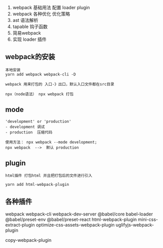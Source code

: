 1. webpack 基础用法 配置 loader plugin
2. webpack 各种优化 优化策略
3. ast 语法解析
4. tapable 钩子函数
5. 简易webpack
6. 实现 loader 插件

## webpack的安装
    本地安装
    yarn add webpack webpack-cli -D

    webpack 用来打包的 入口-》出口，默认入口文件都在src目录

    npx（node语法） npx webpack 打包

## mode
    'development' or 'production'
    - development 调试
    - production  压缩代码

    使用方法： npx webpack --mode development; 
    npx webpack  -->  默认 production 

## plugin 
    html插件 打包html 并且把打包后的文件进行引入

    yarn add html-webpack-plugin




## 各种插件    
webpack webpack-cli webpack-dev-server
@babel/core babel-loader @babel/preset-env @babel/preset-react 
html-webpack-plugin 
mini-css-extract-plugin
optimize-css-assets-webpack-plugin
uglifyjs-webpack-plugin

copy-webpack-plugin 